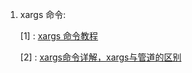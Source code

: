 1. xargs 命令:

   [1] :  [xargs 命令教程](<https://www.ruanyifeng.com/blog/2019/08/xargs-tutorial.html>)

   [2] : [xargs命令详解，xargs与管道的区别](https://www.cnblogs.com/wangqiguo/p/6464234.html)

